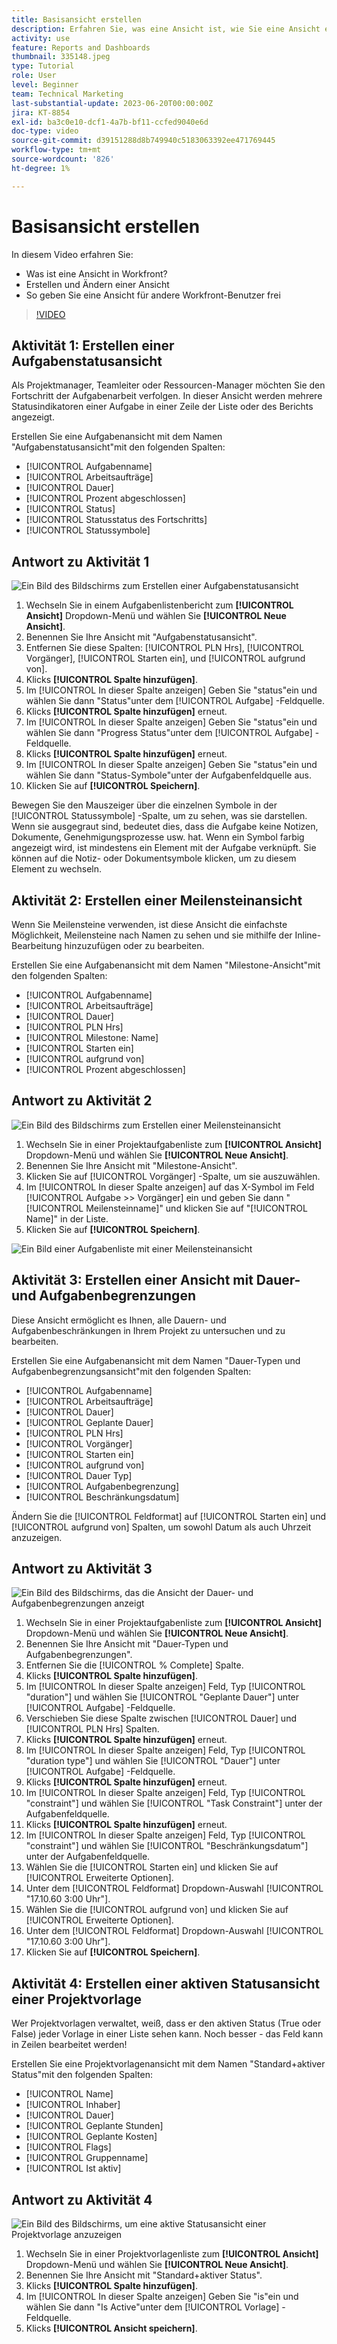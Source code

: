 ```yaml
---
title: Basisansicht erstellen
description: Erfahren Sie, was eine Ansicht ist, wie Sie eine Ansicht erstellen und wie Sie eine Ansicht für andere Benutzer in Workfront freigeben.
activity: use
feature: Reports and Dashboards
thumbnail: 335148.jpeg
type: Tutorial
role: User
level: Beginner
team: Technical Marketing
last-substantial-update: 2023-06-20T00:00:00Z
jira: KT-8854
exl-id: ba3c0e10-dcf1-4a7b-bf11-ccfed9040e6d
doc-type: video
source-git-commit: d39151288d8b749940c5183063392ee471769445
workflow-type: tm+mt
source-wordcount: '826'
ht-degree: 1%

---
```


# Basisansicht erstellen

In diesem Video erfahren Sie:

* Was ist eine Ansicht in Workfront?
* Erstellen und Ändern einer Ansicht
* So geben Sie eine Ansicht für andere Workfront-Benutzer frei

>[!VIDEO](https://video.tv.adobe.com/v/335148/?quality=12&learn=on)

## Aktivität 1: Erstellen einer Aufgabenstatusansicht

Als Projektmanager, Teamleiter oder Ressourcen-Manager möchten Sie den Fortschritt der Aufgabenarbeit verfolgen. In dieser Ansicht werden mehrere Statusindikatoren einer Aufgabe in einer Zeile der Liste oder des Berichts angezeigt.

Erstellen Sie eine Aufgabenansicht mit dem Namen &quot;Aufgabenstatusansicht&quot;mit den folgenden Spalten:

* [!UICONTROL Aufgabenname]
* [!UICONTROL Arbeitsaufträge]
* [!UICONTROL Dauer]
* [!UICONTROL Prozent abgeschlossen]
* [!UICONTROL Status]
* [!UICONTROL Statusstatus des Fortschritts]
* [!UICONTROL Statussymbole]

## Antwort zu Aktivität 1

![Ein Bild des Bildschirms zum Erstellen einer Aufgabenstatusansicht](assets/view-exercise.png)

1. Wechseln Sie in einem Aufgabenlistenbericht zum **[!UICONTROL Ansicht]** Dropdown-Menü und wählen Sie **[!UICONTROL Neue Ansicht]**.
1. Benennen Sie Ihre Ansicht mit &quot;Aufgabenstatusansicht&quot;.
1. Entfernen Sie diese Spalten: [!UICONTROL PLN Hrs], [!UICONTROL Vorgänger], [!UICONTROL Starten ein], und [!UICONTROL aufgrund von].
1. Klicks **[!UICONTROL Spalte hinzufügen]**.
1. Im [!UICONTROL In dieser Spalte anzeigen] Geben Sie &quot;status&quot;ein und wählen Sie dann &quot;Status&quot;unter dem [!UICONTROL Aufgabe] -Feldquelle.
1. Klicks **[!UICONTROL Spalte hinzufügen]** erneut.
1. Im [!UICONTROL In dieser Spalte anzeigen] Geben Sie &quot;status&quot;ein und wählen Sie dann &quot;Progress Status&quot;unter dem [!UICONTROL Aufgabe] -Feldquelle.
1. Klicks **[!UICONTROL Spalte hinzufügen]** erneut.
1. Im [!UICONTROL In dieser Spalte anzeigen] Geben Sie &quot;status&quot;ein und wählen Sie dann &quot;Status-Symbole&quot;unter der Aufgabenfeldquelle aus.
1. Klicken Sie auf **[!UICONTROL Speichern]**.

Bewegen Sie den Mauszeiger über die einzelnen Symbole in der [!UICONTROL Statussymbole] -Spalte, um zu sehen, was sie darstellen. Wenn sie ausgegraut sind, bedeutet dies, dass die Aufgabe keine Notizen, Dokumente, Genehmigungsprozesse usw. hat. Wenn ein Symbol farbig angezeigt wird, ist mindestens ein Element mit der Aufgabe verknüpft. Sie können auf die Notiz- oder Dokumentsymbole klicken, um zu diesem Element zu wechseln.

## Aktivität 2: Erstellen einer Meilensteinansicht

Wenn Sie Meilensteine verwenden, ist diese Ansicht die einfachste Möglichkeit, Meilensteine nach Namen zu sehen und sie mithilfe der Inline-Bearbeitung hinzuzufügen oder zu bearbeiten.

Erstellen Sie eine Aufgabenansicht mit dem Namen &quot;Milestone-Ansicht&quot;mit den folgenden Spalten:

* [!UICONTROL Aufgabenname]
* [!UICONTROL Arbeitsaufträge]
* [!UICONTROL Dauer]
* [!UICONTROL PLN Hrs]
* [!UICONTROL Milestone: Name]
* [!UICONTROL Starten ein]
* [!UICONTROL aufgrund von]
* [!UICONTROL Prozent abgeschlossen]


## Antwort zu Aktivität 2

![Ein Bild des Bildschirms zum Erstellen einer Meilensteinansicht](assets/view-milestone-exercise-1.png)

1. Wechseln Sie in einer Projektaufgabenliste zum **[!UICONTROL Ansicht]** Dropdown-Menü und wählen Sie **[!UICONTROL Neue Ansicht]**.
1. Benennen Sie Ihre Ansicht mit &quot;Milestone-Ansicht&quot;.
1. Klicken Sie auf [!UICONTROL Vorgänger] -Spalte, um sie auszuwählen.
1. Im [!UICONTROL In dieser Spalte anzeigen] auf das X-Symbol im Feld [!UICONTROL Aufgabe >> Vorgänger] ein und geben Sie dann &quot;[!UICONTROL Meilensteinname]&quot; und klicken Sie auf &quot;[!UICONTROL Name]&quot; in der Liste.
1. Klicken Sie auf **[!UICONTROL Speichern]**.

![Ein Bild einer Aufgabenliste mit einer Meilensteinansicht](assets/view-milestone-exercise-2.png)

## Aktivität 3: Erstellen einer Ansicht mit Dauer- und Aufgabenbegrenzungen

Diese Ansicht ermöglicht es Ihnen, alle Dauern- und Aufgabenbeschränkungen in Ihrem Projekt zu untersuchen und zu bearbeiten.

Erstellen Sie eine Aufgabenansicht mit dem Namen &quot;Dauer-Typen und Aufgabenbegrenzungsansicht&quot;mit den folgenden Spalten:

* [!UICONTROL Aufgabenname]
* [!UICONTROL Arbeitsaufträge]
* [!UICONTROL Dauer]
* [!UICONTROL Geplante Dauer]
* [!UICONTROL PLN Hrs]
* [!UICONTROL Vorgänger]
* [!UICONTROL Starten ein]
* [!UICONTROL aufgrund von]
* [!UICONTROL Dauer Typ]
* [!UICONTROL Aufgabenbegrenzung]
* [!UICONTROL Beschränkungsdatum]

Ändern Sie die [!UICONTROL Feldformat] auf [!UICONTROL Starten ein] und [!UICONTROL aufgrund von] Spalten, um sowohl Datum als auch Uhrzeit anzuzeigen.

## Antwort zu Aktivität 3

![Ein Bild des Bildschirms, das die Ansicht der Dauer- und Aufgabenbegrenzungen anzeigt](assets/view-activity-3.png)

1. Wechseln Sie in einer Projektaufgabenliste zum **[!UICONTROL Ansicht]** Dropdown-Menü und wählen Sie **[!UICONTROL Neue Ansicht]**.
1. Benennen Sie Ihre Ansicht mit &quot;Dauer-Typen und Aufgabenbegrenzungen&quot;.
1. Entfernen Sie die [!UICONTROL % Complete] Spalte.
1. Klicks **[!UICONTROL Spalte hinzufügen]**.
1. Im [!UICONTROL In dieser Spalte anzeigen] Feld, Typ [!UICONTROL &quot;duration&quot;] und wählen Sie [!UICONTROL &quot;Geplante Dauer&quot;] unter [!UICONTROL Aufgabe] -Feldquelle.
1. Verschieben Sie diese Spalte zwischen [!UICONTROL Dauer] und [!UICONTROL PLN Hrs] Spalten.
1. Klicks **[!UICONTROL Spalte hinzufügen]** erneut.
1. Im [!UICONTROL In dieser Spalte anzeigen] Feld, Typ [!UICONTROL &quot;duration type&quot;] und wählen Sie [!UICONTROL &quot;Dauer&quot;] unter [!UICONTROL Aufgabe] -Feldquelle.
1. Klicks **[!UICONTROL Spalte hinzufügen]** erneut.
1. Im [!UICONTROL In dieser Spalte anzeigen] Feld, Typ [!UICONTROL &quot;constraint&quot;] und wählen Sie [!UICONTROL &quot;Task Constraint&quot;] unter der Aufgabenfeldquelle.
1. Klicks **[!UICONTROL Spalte hinzufügen]** erneut.
1. Im [!UICONTROL In dieser Spalte anzeigen] Feld, Typ [!UICONTROL &quot;constraint&quot;] und wählen Sie [!UICONTROL &quot;Beschränkungsdatum&quot;] unter der Aufgabenfeldquelle.
1. Wählen Sie die [!UICONTROL Starten ein] und klicken Sie auf [!UICONTROL Erweiterte Optionen].
1. Unter dem [!UICONTROL Feldformat] Dropdown-Auswahl [!UICONTROL &quot;17.10.60 3:00 Uhr&quot;].
1. Wählen Sie die [!UICONTROL aufgrund von] und klicken Sie auf [!UICONTROL Erweiterte Optionen].
1. Unter dem [!UICONTROL Feldformat] Dropdown-Auswahl [!UICONTROL &quot;17.10.60 3:00 Uhr&quot;].
1. Klicken Sie auf **[!UICONTROL Speichern]**.

## Aktivität 4: Erstellen einer aktiven Statusansicht einer Projektvorlage

Wer Projektvorlagen verwaltet, weiß, dass er den aktiven Status (True oder False) jeder Vorlage in einer Liste sehen kann. Noch besser - das Feld kann in Zeilen bearbeitet werden!

Erstellen Sie eine Projektvorlagenansicht mit dem Namen &quot;Standard+aktiver Status&quot;mit den folgenden Spalten:

* [!UICONTROL Name]
* [!UICONTROL Inhaber]
* [!UICONTROL Dauer]
* [!UICONTROL Geplante Stunden]
* [!UICONTROL Geplante Kosten]
* [!UICONTROL Flags]
* [!UICONTROL Gruppenname]
* [!UICONTROL Ist aktiv]


## Antwort zu Aktivität 4

![Ein Bild des Bildschirms, um eine aktive Statusansicht einer Projektvorlage anzuzeigen](assets/view-activity-4.png)

1. Wechseln Sie in einer Projektvorlagenliste zum **[!UICONTROL Ansicht]** Dropdown-Menü und wählen Sie **[!UICONTROL Neue Ansicht]**.
1. Benennen Sie Ihre Ansicht mit &quot;Standard+aktiver Status&quot;.
1. Klicks **[!UICONTROL Spalte hinzufügen]**.
1. Im [!UICONTROL In dieser Spalte anzeigen] Geben Sie &quot;is&quot;ein und wählen Sie dann &quot;Is Active&quot;unter dem [!UICONTROL Vorlage] -Feldquelle.
1. Klicks **[!UICONTROL Ansicht speichern]**.
